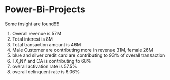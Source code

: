 # Power-Bi-Projects


Some insight are found!!!!

1. Overall revenue is 57M
2. Total interest is 8M
3. Total transaction amount is 46M
4. Male Customer are contributing more in revenue 31M, female 26M
5. blue and silver credit card are contributing to 93% of overall transaction
6. TX,NY and CA is contributing to 68%
7. overall activation rate is 57.5%
8. overall delinquent rate is 6.06%
